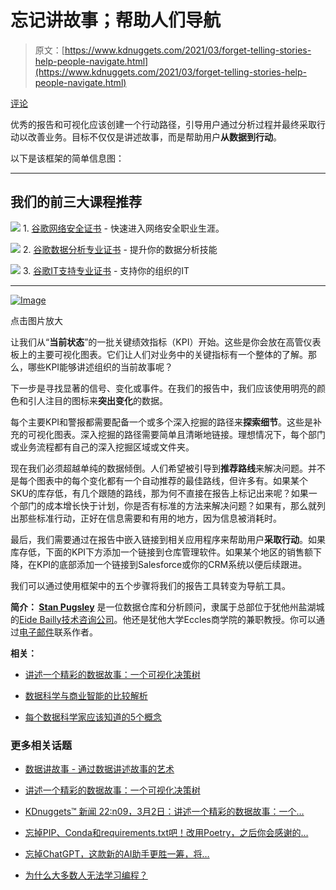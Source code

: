 # 忘记讲故事；帮助人们导航

> 原文：[https://www.kdnuggets.com/2021/03/forget-telling-stories-help-people-navigate.html](https://www.kdnuggets.com/2021/03/forget-telling-stories-help-people-navigate.html)

[评论](#comments)

优秀的报告和可视化应该创建一个行动路径，引导用户通过分析过程并最终采取行动以改善业务。目标不仅仅是讲述故事，而是帮助用户**从数据到行动**。

以下是该框架的简单信息图：

* * *

## 我们的前三大课程推荐

![](../Images/0244c01ba9267c002ef39d4907e0b8fb.png) 1\. [谷歌网络安全证书](https://www.kdnuggets.com/google-cybersecurity) - 快速进入网络安全职业生涯。

![](../Images/e225c49c3c91745821c8c0368bf04711.png) 2\. [谷歌数据分析专业证书](https://www.kdnuggets.com/google-data-analytics) - 提升你的数据分析技能

![](../Images/0244c01ba9267c002ef39d4907e0b8fb.png) 3\. [谷歌IT支持专业证书](https://www.kdnuggets.com/google-itsupport) - 支持你的组织的IT

* * *

[![Image](../Images/63efc1a3d26d7022b475803717b7be7a.png)](https://i.ibb.co/2KtJ7YM/pugsley-data-to-action-horizon.jpg)

点击图片放大

让我们从“**当前状态**”的一批关键绩效指标（KPI）开始。这些是你会放在高管仪表板上的主要可视化图表。它们让人们对业务中的关键指标有一个整体的了解。那么，哪些KPI能够讲述组织的当前故事呢？

下一步是寻找显著的信号、变化或事件。在我们的报告中，我们应该使用明亮的颜色和引人注目的图标来**突出变化**的数据。

每个主要KPI和警报都需要配备一个或多个深入挖掘的路径来**探索细节**。这些是补充的可视化图表。深入挖掘的路径需要简单且清晰地链接。理想情况下，每个部门或业务流程都有自己的深入挖掘区域或文件夹。

现在我们必须超越单纯的数据倾倒。人们希望被引导到**推荐路线**来解决问题。并不是每个图表中的每个变化都有一个自动推荐的最佳路线，但许多有。如果某个SKU的库存低，有几个跟随的路线，那为何不直接在报告上标记出来呢？如果一个部门的成本增长快于计划，你是否有标准的方法来解决问题？如果有，那么就列出那些标准行动，正好在信息需要和有用的地方，因为信息被消耗时。

最后，我们需要通过在报告中嵌入链接到相关应用程序来帮助用户**采取行动**。如果库存低，下面的KPI下方添加一个链接到仓库管理软件。如果某个地区的销售额下降，在KPI的底部添加一个链接到Salesforce或你的CRM系统以便后续跟进。

我们可以通过使用框架中的五个步骤将我们的报告工具转变为导航工具。

**简介： [Stan Pugsley](https://www.linkedin.com/in/spugsley/)** 是一位数据仓库和分析顾问，隶属于总部位于犹他州盐湖城的[Eide Bailly技术咨询公司](https://technologyconsulting.eidebailly.com/services/data-analytics/)。他还是犹他大学Eccles商学院的兼职教授。你可以通过[电子邮件](mailto:SPugsley@EideBailly.com)联系作者。

**相关：**

+   [讲述一个精彩的数据故事：一个可视化决策树](/2021/02/telling-great-data-story-visualization-decision-tree.html)

+   [数据科学与商业智能的比较解析](/2021/02/data-science-vs-business-intelligence-explained.html)

+   [每个数据科学家应该知道的5个概念](/2020/10/5-concepts-data-scientist-should-know.html)

### 更多相关话题

+   [数据讲故事 - 通过数据讲述故事的艺术](https://www.kdnuggets.com/2023/07/manning-data-storytelling-the-art-telling-stories-data.html)

+   [讲述一个精彩的数据故事：一个可视化决策树](https://www.kdnuggets.com/2021/02/telling-great-data-story-visualization-decision-tree.html)

+   [KDnuggets™ 新闻 22:n09，3月2日：讲述一个精彩的数据故事：一个…](https://www.kdnuggets.com/2022/n09.html)

+   [忘掉PIP、Conda和requirements.txt吧！改用Poetry，之后你会感谢的…](https://www.kdnuggets.com/2023/07/forget-pip-conda-requirementstxt-poetry-instead-thank-later.html)

+   [忘掉ChatGPT，这款新的AI助手更胜一筹，将…](https://www.kdnuggets.com/2023/08/forget-chatgpt-new-ai-assistant-leagues-ahead-change-way-work-forever.html)

+   [为什么大多数人无法学习编程？](https://www.kdnuggets.com/2022/03/people-fail-learn-programming.html)
